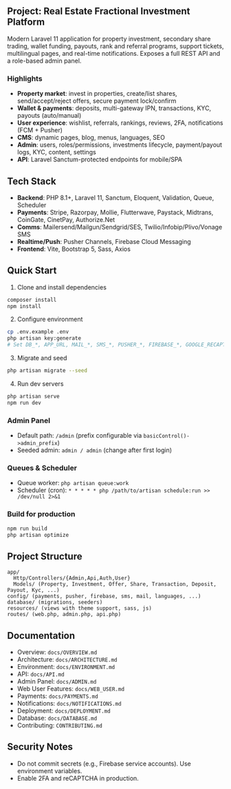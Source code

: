 ## Project: Real Estate Fractional Investment Platform

Modern Laravel 11 application for property investment, secondary share trading, wallet funding, payouts, rank and referral programs, support tickets, multilingual pages, and real-time notifications. Exposes a full REST API and a role-based admin panel.

### Highlights
- **Property market**: invest in properties, create/list shares, send/accept/reject offers, secure payment lock/confirm
- **Wallet & payments**: deposits, multi-gateway IPN, transactions, KYC, payouts (auto/manual)
- **User experience**: wishlist, referrals, rankings, reviews, 2FA, notifications (FCM + Pusher)
- **CMS**: dynamic pages, blog, menus, languages, SEO
- **Admin**: users, roles/permissions, investments lifecycle, payment/payout logs, KYC, content, settings
- **API**: Laravel Sanctum-protected endpoints for mobile/SPA

## Tech Stack
- **Backend**: PHP 8.1+, Laravel 11, Sanctum, Eloquent, Validation, Queue, Scheduler
- **Payments**: Stripe, Razorpay, Mollie, Flutterwave, Paystack, Midtrans, CoinGate, CinetPay, Authorize.Net
- **Comms**: Mailersend/Mailgun/Sendgrid/SES, Twilio/Infobip/Plivo/Vonage SMS
- **Realtime/Push**: Pusher Channels, Firebase Cloud Messaging
- **Frontend**: Vite, Bootstrap 5, Sass, Axios

## Quick Start
1) Clone and install dependencies
```bash
composer install
npm install
```
2) Configure environment
```bash
cp .env.example .env
php artisan key:generate
# Set DB_*, APP_URL, MAIL_*, SMS_*, PUSHER_*, FIREBASE_*, GOOGLE_RECAPTCHA_*, SOCIALITE_*
```
3) Migrate and seed
```bash
php artisan migrate --seed
```
4) Run dev servers
```bash
php artisan serve
npm run dev
```

### Admin Panel
- Default path: `/admin` (prefix configurable via `basicControl()->admin_prefix`)
- Seeded admin: `admin / admin` (change after first login)

### Queues & Scheduler
- Queue worker: `php artisan queue:work`
- Scheduler (cron): `* * * * * php /path/to/artisan schedule:run >> /dev/null 2>&1`

### Build for production
```bash
npm run build
php artisan optimize
```

## Project Structure
```
app/
  Http/Controllers/{Admin,Api,Auth,User}
  Models/ (Property, Investment, Offer, Share, Transaction, Deposit, Payout, Kyc, ...)
config/ (payments, pusher, firebase, sms, mail, languages, ...)
database/ (migrations, seeders)
resources/ (views with theme support, sass, js)
routes/ (web.php, admin.php, api.php)
```

## Documentation
- Overview: `docs/OVERVIEW.md`
- Architecture: `docs/ARCHITECTURE.md`
- Environment: `docs/ENVIRONMENT.md`
- API: `docs/API.md`
- Admin Panel: `docs/ADMIN.md`
- Web User Features: `docs/WEB_USER.md`
- Payments: `docs/PAYMENTS.md`
- Notifications: `docs/NOTIFICATIONS.md`
- Deployment: `docs/DEPLOYMENT.md`
- Database: `docs/DATABASE.md`
- Contributing: `CONTRIBUTING.md`

## Security Notes
- Do not commit secrets (e.g., Firebase service accounts). Use environment variables.
- Enable 2FA and reCAPTCHA in production.
